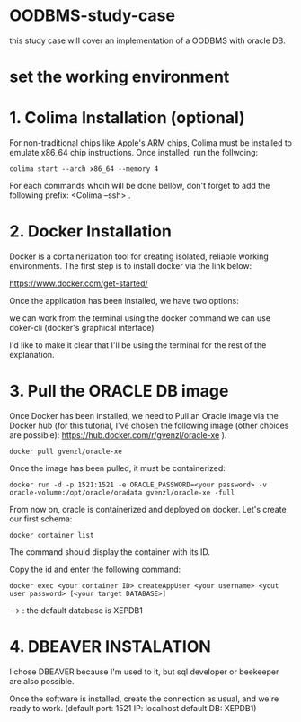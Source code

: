 # OODBMS-study-case
this study case will cover an implementation of a OODBMS with oracle DB.

# set the working environment

# 1. Colima Installation (optional)


For non-traditional chips like Apple's ARM chips, Colima must be installed to emulate x86_64 chip instructions.
Once installed, run the follwoing:

	colima start --arch x86_64 --memory 4

For each commands whcih will be done bellow, don't forget to add the following prefix: <Colima –ssh> .

# 2. Docker Installation

Docker is a containerization tool for creating isolated, reliable working environments.
The first step is to install docker via the link below:

https://www.docker.com/get-started/

Once the application has been installed, we have two options: 

we can work from the terminal using the docker command
we can use doker-cli (docker's graphical interface)

I'd like to make it clear that I'll be using the terminal for the rest of the explanation.

# 3.	Pull the ORACLE DB image

Once Docker has been installed, we need to Pull an Oracle image via the Docker hub (for this tutorial, I've chosen the following image (other choices are possible): https://hub.docker.com/r/gvenzl/oracle-xe ). 

	docker pull gvenzl/oracle-xe

Once the image has been pulled, it must be containerized:

	docker run -d -p 1521:1521 -e ORACLE_PASSWORD=<your password> -v oracle-volume:/opt/oracle/oradata gvenzl/oracle-xe -full

From now on, oracle is containerized and deployed on docker. Let's create our first schema:

	docker container list

The command should display the container with its ID.
		
Copy the id and enter the following command:

	docker exec <your container ID> createAppUser <your username> <yout user password> [<your target DATABASE>]
		
  --> : the default database is XEPDB1



# 4.	DBEAVER INSTALATION

I chose DBEAVER because I'm used to it, but sql developer or beekeeper are also possible. 

Once the software is installed, create the connection as usual, and we're ready to work.
(default port: 1521 IP: localhost default DB: XEPDB1)

